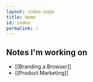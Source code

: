 ```yaml
---
layout: index-page
title: Home
id: index
permalink: /
---
```




## Notes I'm working on

- [[Branding a Browser]]
- [[Product Marketing]]